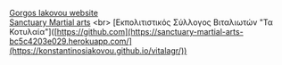 [Gorgos Iakovou website](https://giorgosiakovou-12e2e2ab60ea.herokuapp.com/) <br>
[Sanctuary Martial arts](https://github.com](https://sanctuary-martial-arts-bc5c4203e029.herokuapp.com/)) <br>
[Εκπολιτιστικός Σύλλογος Βιταλιωτών "Τα Κοτυλαία"]([https://github.com](https://sanctuary-martial-arts-bc5c4203e029.herokuapp.com/](https://konstantinosiakovou.github.io/vitalagr/)) 
